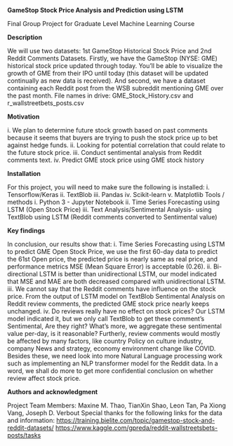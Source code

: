 **GameStop Stock Price Analysis and Prediction using LSTM**

Final Group Project for Graduate Level Machine Learning Course 

**Description**

We will use two datasets: 1st GameStop Historical Stock Price and 2nd Reddit Comments Datasets. Firstly, we have the GameStop (NYSE: GME) historical stock price updated through today. You’ll be able to visualize the growth of GME from their IPO until today (this dataset will be updated continually as new data is received). And second, we have a dataset containing each Reddit post from the WSB subreddit mentioning GME over the past month.
File names in drive: GME_Stock_History.csv and r_wallstreetbets_posts.csv

**Motivation**

i.	We plan to determine future stock growth based on past comments because it seems that buyers are trying to push the stock price up to bet against hedge funds. 
ii.	Looking for potential correlation that could relate to the future stock price. 
iii.	Conduct sentimental analysis from Reddit comments text.
iv.	Predict GME stock price using GME stock history

**Installation**

For this project, you will need to make sure the following is installed:
i.	Tensorflow/Keras
ii.	TextBlob
iii.	Pandas
iv.	Scikit-learn
v.	Matplotlib
Tools / methods 
i.	Python 3 - Jupyter Notebook
ii.	Time Series Forecasting using LSTM (Open Stock Price)
iii.	Text Analysis/Sentimental Analysis- using TextBlob using LSTM (Reddit comments converted to Sentimental value)

**Key findings**

In conclusion, our results show that:
i.	Time Series Forecasting using LSTM to predict GME Open Stock Price, we use the first 60-day data to predict the 61st Open price, the predicted price is nearly same as real price, and performance metrics MSE (Mean Square Error) is acceptable (0.26). 
ii.	Bi-directional LSTM is better than unidirectional LSTM, our model indicated that MSE and MAE are both decreased compared with unidirectional LSTM.
iii.	We cannot say that the Reddit comments have influence on the stock price. From the output of LSTM model on TextBlob Sentimental Analysis on Reddit review comments, the predicted GME stock price nearly keeps unchanged.
iv.	Do reviews really have no effect on stock prices? Our LSTM model indicated it, but we only call TextBlob to get these comment’s Sentimental, Are they right? What’s more, we aggregate these sentimental value per-day, is it reasonable? Furtherly, review comments would mostly be affected by many factors, like country Policy on culture industry, company News and strategy, economy environment change like COVID. Besides these, we need look into more Natural Language processing work such as implementing an NLP transformer model for the Reddit data. In a word, we shall do more to get more confidential conclusion on whether review affect stock price.

**Authors and acknowledgment**

Project Team Members: Maxine M. Thao, TianXin Shao, Leon Tan, Pa Xiong Vang, Joseph D. Verbout
Special thanks for the following links for the data and information:
https://training.bielite.com/topic/gamestop-stock-and-reddit-datasets/
https://www.kaggle.com/gpreda/reddit-wallstreetsbets-posts/tasks 

